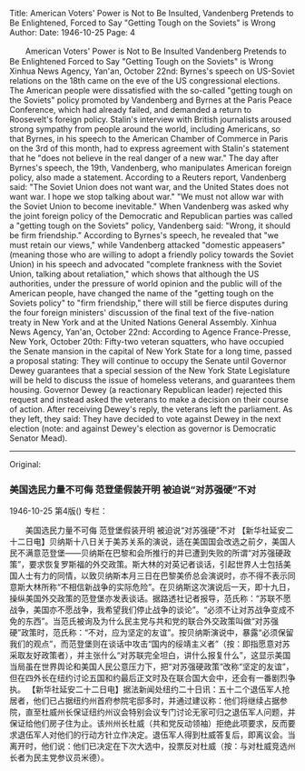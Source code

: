Title: American Voters' Power is Not to Be Insulted, Vandenberg Pretends to Be Enlightened, Forced to Say "Getting Tough on the Soviets" is Wrong
Author:
Date: 1946-10-25
Page: 4

　　American Voters' Power is Not to Be Insulted
    Vandenberg Pretends to Be Enlightened
    Forced to Say "Getting Tough on the Soviets" is Wrong
    Xinhua News Agency, Yan'an, October 22nd: Byrnes's speech on US-Soviet relations on the 18th came on the eve of the US congressional elections. The American people were dissatisfied with the so-called "getting tough on the Soviets" policy promoted by Vandenberg and Byrnes at the Paris Peace Conference, which had already failed, and demanded a return to Roosevelt's foreign policy. Stalin's interview with British journalists aroused strong sympathy from people around the world, including Americans, so that Byrnes, in his speech to the American Chamber of Commerce in Paris on the 3rd of this month, had to express agreement with Stalin's statement that he "does not believe in the real danger of a new war." The day after Byrnes's speech, the 19th, Vandenberg, who manipulates American foreign policy, also made a statement. According to a Reuters report, Vandenberg said: "The Soviet Union does not want war, and the United States does not want war. I hope we stop talking about war." "We must not allow war with the Soviet Union to become inevitable." When Vandenberg was asked why the joint foreign policy of the Democratic and Republican parties was called a "getting tough on the Soviets" policy, Vandenberg said: "Wrong, it should be firm friendship." According to Byrnes's speech, he revealed that "we must retain our views," while Vandenberg attacked "domestic appeasers" (meaning those who are willing to adopt a friendly policy towards the Soviet Union) in his speech and advocated "complete frankness with the Soviet Union, talking about retaliation," which shows that although the US authorities, under the pressure of world opinion and the public will of the American people, have changed the name of the "getting tough on the Soviets policy" to "firm friendship," there will still be fierce disputes during the four foreign ministers' discussion of the final text of the five-nation treaty in New York and at the United Nations General Assembly.
    Xinhua News Agency, Yan'an, October 22nd: According to Agence France-Presse, New York, October 20th: Fifty-two veteran squatters, who have occupied the Senate mansion in the capital of New York State for a long time, passed a proposal stating: They will continue to occupy the Senate until Governor Dewey guarantees that a special session of the New York State Legislature will be held to discuss the issue of homeless veterans, and guarantees them housing. Governor Dewey (a reactionary Republican leader) rejected this request and instead asked the veterans to make a decision on their course of action. After receiving Dewey's reply, the veterans left the parliament. As they left, they said: They have decided to vote against Dewey in the next election (note: and against Dewey's election as governor is Democratic Senator Mead).



<hr /> 

Original: 


### 美国选民力量不可侮  范登堡假装开明  被迫说“对苏强硬”不对

1946-10-25
第4版()
专栏：

　　美国选民力量不可侮
    范登堡假装开明
    被迫说“对苏强硬”不对
    【新华社延安二十二日电】贝纳斯十八日关于美苏关系的演说，适在美国国会改选之前夕，美国人民不满意范登堡——贝纳斯在巴黎和会所推行的并已遭到失败的所谓“对苏强硬政策”，要求恢复罗斯福的外交政策。斯大林的对英记者谈话，引起世界人士包括美国人士有力的同情，以致贝纳斯本月三日在巴黎美侨总会演说时，亦不得不表示同意斯大林所称“不相信新战争的实际危险”。在贝纳斯这次演说后一天，即十九日，操纵美国外交政策的范登堡亦发表谈话。据路透社记者报导，范氏称：“苏联不愿战争，美国亦不愿战争，我希望我们停止战争的谈论”。“必须不让对苏战争变成不免的东西”。当范氏被询及为什么民主党与共和党的联合外交政策叫做“对苏强硬”政策时，范氏称：“不对，应为坚定的友谊”。按贝纳斯演说中，暴露“必须保留我们的观点”，而范登堡则在谈话中攻击“国内的绥靖主义者”（按：即指愿意对苏采取友好政策者），并主张什么“对苏联完全坦白，讲什么报复什么”，这显示美国当局虽在世界舆论和美国人民公意压力下，把“对苏强硬政策”改称“坚定的友谊”，但在四外长在纽约讨论五国和约最后正文时及在联合国大会中，还会有一番剧烈争执。
    【新华社延安二十二日电】据法新闻处纽约二十日讯：五十二个退伍军人抢居者，他们已占据纽约州首府参院宅邸多时，并通过建议称：他们将继续占据参院，直至杜威州长保证纽约州议会特别会议专门讨论无家可归之退伍军人问题，并保证给他们房子住为止。该州州长杜威（共和党反动领袖）拒绝此项要求，反而要求退伍军人对他们的行动方针立作决定。退伍军人得到杜威答复后，即离议会。当离开时，他们说：他们已决定在下次大选中，投票反对杜威（按：与对杜威竞选州长者为民主党参议员米德）。
